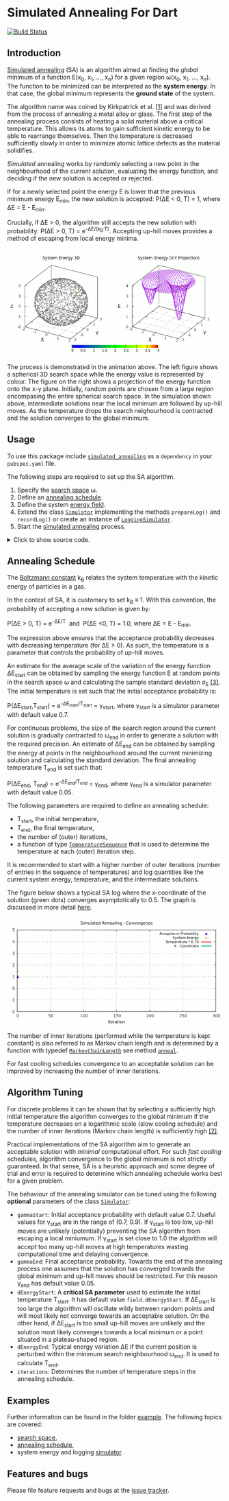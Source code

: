 # Simulated Annealing For Dart
[![Build Status](https://travis-ci.com/simphotonics/simulated_annealing.svg?branch=main)](https://travis-ci.com/simphotonics/simulated_annealing)

## Introduction
[Simulated annealing][SA-Wiki] (SA) is an algorithm aimed at finding the *global* minimum
of a function E(x<sub>0</sub>,&nbsp;x<sub>1</sub>,&nbsp;...,&nbsp;x<sub>n</sub>)
for a given region &omega;(x<sub>0</sub>,&nbsp;x<sub>1</sub>,&nbsp;...,&nbsp;x<sub>n</sub>).
The function to be minimized can be interpreted as the
**system energy**. In that case, the global minimum represents
the **ground state** of the system.


The algorithm name was coined by Kirkpatrick et al. [\[1\]][kirkpatrick1983] and was
derived from the process of annealing a metal alloy or glass.
The first step of the annealing process consists of heating a
solid material above a critical temperature. This allows its atoms to gain
sufficient kinetic energy to be able to rearrange themselves.
Then the temperature is decreased sufficiently slowly
in order to minimize atomic lattice defects as the material solidifies.

*Simulated* annealing works by randomly selecting a new point in the neighbourhood of the
current solution,
evaluating the energy function, and deciding if the new solution is accepted or rejected.

If for a newly selected point the energy E is lower that the previous minimum energy
E<sub>min</sub>, the new solution is accepted: P(&Delta;E&nbsp;<&nbsp;0,&nbsp;T)&nbsp;=&nbsp;1,
where &Delta;E = E - E<sub>min</sub>.

 Crucially, if &Delta;E > 0, the algorithm still accepts the
 new solution with probability: P(&Delta;E > 0, T) = e<sup>-&Delta;E/(k<sub>B</sub>&middot;T)</sup>.
 Accepting up-hill moves provides a method of escaping from local energy minima.

![Energy Simulated Annealing](https://github.com/simphotonics/simulated_annealing/raw/main/example/plots/energy_composite.gif)

The process is demonstrated in the animation above. The left figure shows a
spherical 3D search space while the energy value is represented by colour.
The figure on the right shows a projection of the energy function onto the
x-y plane. Initially, random points are chosen
from a large region encompasing the entire spherical search space.
 In the simulation shown above, intermediate solutions
near the local minimum are followed by up-hill moves.
As the temperature drops the search neighourhood is contracted and the solution converges to the
global minimum.

## Usage
To use this package include [`simulated_annealing`][simulated_annealing]
as a `dependency` in your `pubspec.yaml` file.

The following steps are required to set up the SA algorithm.
1. Specify the [search space][search space] &omega;.
2. Define an [annealing schedule][annealing schedule].
3. Define the system [energy field][energy_field].
4. Extend the class [`Simulator`][SimulatorClass] implementing the methods `prepareLog()`
and  `recordLog()` or create an instance of [`LoggingSimulator`][LoggingSimulator].
5. Start the [simulated annealing][simulator] process.

<details><summary> Click to show source code.</summary>

```Dart

import 'dart:io';
import 'dart:math';

import 'package:list_operators/list_operators.dart';
import 'package:simulated_annealing/simulated_annealing.dart';

void main() async {

  // Defining a spherical space.
final radius = 2;
final x = FixedInterval(-radius, radius);
final y = ParametricInterval(
  () => -sqrt(pow(radius, 2) - pow(x.next(), 2)),
  () => sqrt(pow(radius, 2) - pow(x.next(), 2)),
);
final z = ParametricInterval(
  () => -sqrt(pow(radius, 2) - pow(y.next(), 2) - pow(x.next(), 2)),
  () => sqrt(pow(radius, 2) - pow(y.next(), 2) - pow(x.next(), 2)),
);
final dPositionMin = <num>[1e-6, 1e-6, 1e-6];
// Parameteric intervals must be listed in order of dependence.
// Example: y depends on x, z depends on x and y => list order: [x, y, z].
final space = SearchSpace([x, y, z], dPositionMin: [1e-6, 1e-6, 1e-6]);

// Defining an energy function.
final xGlobalMin = [0.5, 0.7, 0.8];
final xLocalMin = [-1.0, -1.0, -0.5];
num energy(List<num> x) {
  return 4.0 -
      4.0 * exp(-4 * xGlobalMin.distance(x)) -
      2.0 * exp(-6 * xLocalMin.distance(x));
}

// Constructing an instance of `EnergyField`.
final energyField = EnergyField(
  energy,
  space,
);
  // Constructing an instance of `LoggingSimulator`.
  final simulator = LoggingSimulator(energyField, exponentialSequence,
      iterations: 750, gammaStart: 0.7, gammaEnd: 0.05);

  print(await simulator.info);

  final xSol = await simulator.anneal((_) => 1, isRecursive: true);
  await File('../data/log.dat').writeAsString(simulator.rec.export());

  print('Solution: $xSol');
}

```
</details>

## Annealing Schedule

The [Boltzmann constant][Boltzmann] k<sub>B</sub> relates the system
temperature with the kinetic energy of particles in a gas.

In the context of SA, it is customary to set k<sub>B</sub> &equiv; 1.
With this convention, the probability of accepting a new solution is given by:

P(&Delta;E > 0, T) = e<sup>-&Delta;E/T</sup>&nbsp;&nbsp;and&nbsp;&nbsp;P(&Delta;E <0, T) = 1.0,
where &Delta;E = E - E<sub>min</sub>.

The expression above ensures
that the acceptance probability decreases with decreasing temperature (for &Delta;E > 0).
As such, the temperature is a parameter that controls the probability of up-hill moves.

An estimate for the average scale of the variation of the energy
function &Delta;E<sub>start</sub>
can be obtained by sampling the energy function E
at random points in the search space &omega;
and calculating the sample standard deviation &sigma;<sub>E</sub> [\[3\]][ledesma2008].
The initial temperature is set such that the initial acceptance probability is:

P(&Delta;E<sub>start</sub>,T<sub>start</sub>) =  e<sup>-&Delta;E<sub>start</sub>/T<sub>start</sub></sup>
= &gamma;<sub>start</sub>, where &gamma;<sub>start</sub> is a simulator parameter with default value 0.7.

For continuous problems, the size of the search region around the current
solution is gradually contracted
to &omega;<sub>end</sub> in order to generate a solution with the required precision.
An estimate of &Delta;E<sub>end</sub> can be obtained by sampling the energy at
points in the neighbourhood around the current minimizing solution and
calculating the standard deviation. The final annealing temperature T<sub>end</sub> is set such that:

P(&Delta;E<sub>end</sub>, T<sub>end</sub>) =  e<sup>-&Delta;E<sub>end</sub>/T<sub>end</sub></sup> = &gamma;<sub>end</sub>,
where &gamma;<sub>end</sub> is a simulator parameter with default value 0.05.

The following parameters are required to define an annealing schedule:
* T<sub>start</sub>, the initial temperature,
* T<sub>end</sub>, the final temperature,
* the number of (outer) iterations,
* a function of type [`TemperatureSequence`][TemperatureSequence]
  that is used to determine the temperature at each (outer) iteration step.

It is recommended to start with a higher number of
outer iterations (number of entries in the sequence of temperatures) and log
quantities like the current system energy, temperature, and the intermediate solutions.

The figure below shows a typical SA log where the x-coordinate of the solution (green dots)
converges asymptotically to 0.5.
The graph is discussed in more detail [here].

![Convergence Graph](https://github.com/simphotonics/simulated_annealing/raw/main/example/plots/convergence.gif)

The number of inner iterations (performed while the temperature is kept constant)
is also referred to as Markov chain length and is determined by a function with typedef [`MarkovChainLength`][MarkovChainLength]
see method [`anneal`][anneal].

For fast cooling schedules convergence to an acceptable solution can be improved by
increasing the number of inner iterations.


## Algorithm Tuning

For discrete problems it can be shown that by selecting a sufficiently high initial
temperature the algorithm converges to the global minimum if the temperature
decreases on a logarithmic scale (slow cooling schedule) and
the number of inner iterations (Markov chain length)
is sufficiently high [\[2\]][nikolaev2010].

Practical implementations of the SA algorithm aim to generate
an acceptable solution with *minimal* computational effort.
For such *fast cooling* schedules, algorithm convergence to the global minimum is not
strictly guaranteed. In that sense, SA is a heuristic approach and some
degree of trial and error is required to determine which annealing schedule
works best for a given problem.


The behaviour of the annealing simulator can be tuned using the following **optional** parameters of the class [`Simulator`][SimulatorClass]:
* `gammaStart`: Initial acceptance probability with default value 0.7. Useful values for &gamma;<sub>start</sub>
are in the range of (0.7, 0.9). If &gamma;<sub>start</sub> is too low, up-hill moves are unlikely (potentially) preventing the SA algorithm from
escaping a local miniumum. If &gamma;<sub>start</sub> is set close to 1.0 the algorithm will accept
too many up-hill moves at high temperatures wasting computational time and delaying convergence.
* `gammaEnd`: Final acceptance probability. Towards the end of the annealing process one assumes
   that the solution has converged towards the global minimum and up-hill moves should be restricted. For this reason &gamma;<sub>end</sub> has default value 0.05.
* `dEnergyStart`: A **critical SA parameter** used to estimate the initial temperature T<sub>start</sub>. It has default value `field.dEnergyStart`.
   If &Delta;E<sub>start</sub> is too large the algorithm will oscillate wildy between random points and will most likely not converge towards an acceptable solution.
   On the other hand, if &Delta;E<sub>start</sub> is too small up-hill moves are unlikely and the solution
   most likely converges towards a local minimum or a point situated in a plateau-shaped region.
* `dEnergyEnd`: Typical energy variation &Delta;E if the current position is perturbed within the minimum
search neighbourhood  &omega;<sub>end</sub>. It is used to calculate T<sub>end</sub>.
* `iterations`: Determines the number of temperature steps in the annealing schedule.

## Examples

Further information can be found in the folder [example]. The following topics are covered:
- [search space],
- [annealing schedule],
- system energy and logging [simulator].



## Features and bugs

Please file feature requests and bugs at the [issue tracker][tracker].

[tracker]: https://github.com/simphotonics/simulated_annealing/issues

[example]: example

[anneal]: https://pub.dev/documentation/simulated_annealing/latest/simulated_annealing/Simulator/anneal.html

[annealing schedule]: example/ANNEALING_SCHEDULE.md

[Boltzmann]: https://en.wikipedia.org/wiki/Boltzmann_constant

[energy_field]: https://pub.dev/documentation/simulated_annealing/latest/simulated_annealing/EnergyField-class.html

[here]: example/SIMULATOR.md

[kirkpatrick1983]: https://doi.org/10.1126%2Fscience.220.4598.671

[ledesma2008]: https://cdn.intechopen.com/pdfs/4631/InTech-Practical_considerations_for_simulated_annealing_implementation.pdf

[LoggingSimulator]: https://pub.dev/documentation/simulated_annealing/latest/simulated_annealing/LoggingSimulator-class.html

[MarkovChainLength]: https://pub.dev/documentation/simulated_annealing/latest/simulated_annealing/MarkovChainLength.html

[nikolaev2010]: https://doi.org/10.1007/978-1-4419-1665-5_1

[simulated_annealing]: https://pub.dev/packages/simulated_annealing

[SimulatorClass]: https://pub.dev/documentation/simulated_annealing/latest/simulated_annealing/Simulator-class.html

[SA-Wiki]: https://en.wikipedia.org/wiki/Simulated_annealing

[search space]: example/SEARCH_SPACE.md

[simulator]: example/SIMULATOR.md

[TemperatureSequence]: https://pub.dev/documentation/simulated_annealing/latest/simulated_annealing/TemperatureSequence.html